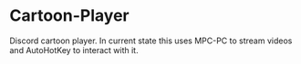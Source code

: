 # Cartoon-Player

Discord cartoon player. In current state this uses MPC-PC to stream videos and AutoHotKey to interact with it. 
